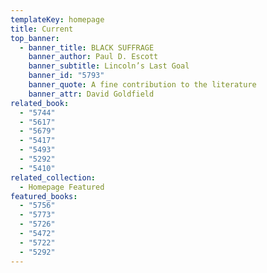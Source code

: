 ```yaml
---
templateKey: homepage
title: Current
top_banner:
  - banner_title: BLACK SUFFRAGE
    banner_author: Paul D. Escott
    banner_subtitle: Lincoln’s Last Goal
    banner_id: "5793"
    banner_quote: A fine contribution to the literature
    banner_attr: David Goldfield
related_book:
  - "5744"
  - "5617"
  - "5679"
  - "5417"
  - "5493"
  - "5292"
  - "5410"
related_collection:
  - Homepage Featured
featured_books:
  - "5756"
  - "5773"
  - "5726"
  - "5472"
  - "5722"
  - "5292"
---
```

